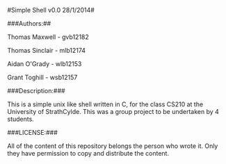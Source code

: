 #Simple Shell v0.0 28/1/2014#

###Authors:##

Thomas Maxwell		- gvb12182

Thomas Sinclair    	- mlb12174

Aidan O'Grady       - wlb12153

Grant Toghill       - wsb12157

###Description:###


This is a simple unix like shell written in C, for the class CS210 at the University of StrathCylde. This was a group project to be undertaken by 4 students.

###LICENSE:###

All of the content of this repository belongs the person who wrote it. Only they have permission to copy and distribute the content.

